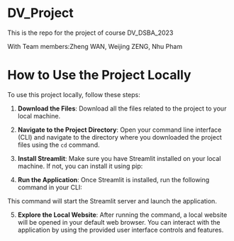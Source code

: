 # DV_Project
This is the repo for the project of course DV_DSBA_2023

With Team members:Zheng WAN, Weijing ZENG, Nhu Pham

# How to Use the Project Locally

To use this project locally, follow these steps:

1. **Download the Files**: Download all the files related to the project to your local machine.

2. **Navigate to the Project Directory**: Open your command line interface (CLI) and navigate to the directory where you downloaded the project files using the `cd` command.

3. **Install Streamlit**: Make sure you have Streamlit installed on your local machine. If not, you can install it using pip:

4. **Run the Application**: Once Streamlit is installed, run the following command in your CLI:

This command will start the Streamlit server and launch the application.

5. **Explore the Local Website**: After running the command, a local website will be opened in your default web browser. You can interact with the application by using the provided user interface controls and features.



